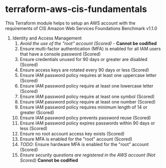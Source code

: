 # terraform-aws-cis-fundamentals

This Terraform module helps to setup an AWS account with the requirements of  CIS Amazon Web Services Foundations Benchmark v1.1.0

1. Identity and Access Management
    1. *Avoid the use of the "root" account (Scored)* - **Cannot be codified**
    2. Ensure multi-factor authentication (MFA) is enabled for all IAM users that have a console password (Scored)
    3. Ensure credentials unused for 90 days or greater are disabled (Scored)
    4. Ensure access keys are rotated every 90 days or less (Scored)
    5. Ensure IAM password policy requires at least one uppercase letter (Scored)
    6. Ensure IAM password policy require at least one lowercase letter (Scored)
    7. Ensure IAM password policy require at least one symbol (Scored)
    8. Ensure IAM password policy require at least one number (Scored)
    9. Ensure IAM password policy requires minimum length of 14 or greater (Scored)
    10. Ensure IAM password policy prevents password reuse (Scored)
    11. Ensure IAM password policy expires passwords within 90 days or less (Scored)
    12. Ensure no root account access key exists (Scored)
    13. Ensure MFA is enabled for the "root" account (Scored)
    14. *TODO*: Ensure hardware MFA is enabled for the "root" account (Scored)
    15. *Ensure security questions are registered in the AWS account (Not Scored)* **Cannot be codified**

